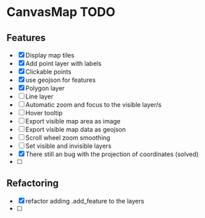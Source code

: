 # CanvasMap TODO

## Features
- [x] Display map tiles
- [x] Add point layer with labels
- [x] Clickable points
- [x] use geojson for features
- [x] Polygon layer
- [ ] Line layer
- [ ] Automatic zoom and focus to the visible layer/s
- [ ] Hover tooltip
- [ ] Export visible map area as image
- [ ] Export visible map data as geojson
- [ ] Scroll wheel zoom smoothing
- [ ] Set visible and invisible layers
- [x] There still an bug with the projection of coordinates (solved)
- [ ]

## Refactoring
- [x] refactor adding .add_feature to the layers
- [ ]